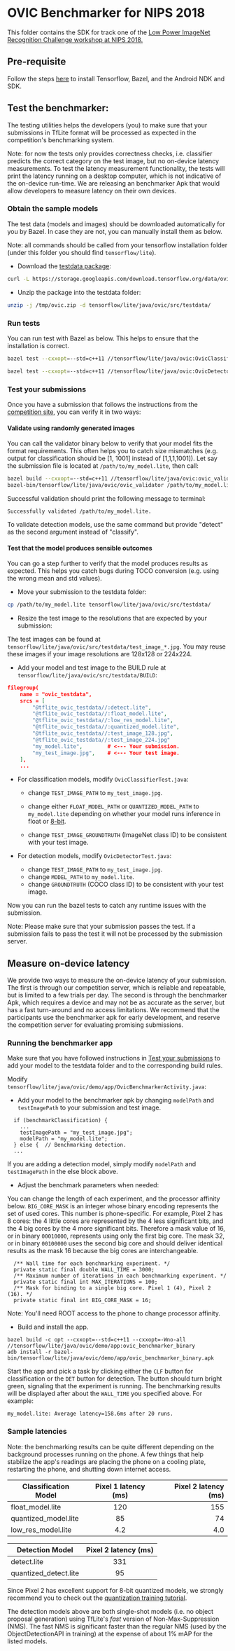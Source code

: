# OVIC Benchmarker for NIPS 2018

This folder contains the SDK for track one of the [Low Power ImageNet Recognition Challenge workshop at NIPS 2018.](https://lpirc.ecn.purdue.edu/)

## Pre-requisite

Follow the steps [here](https://www.tensorflow.org/lite/demo_android) to install Tensorflow, Bazel, and the Android NDK and SDK.

## Test the benchmarker:

The testing utilities helps the developers (you) to make sure that your submissions in TfLite format will be processed as expected in the competition's benchmarking system.

Note: for now the tests only provides correctness checks, i.e. classifier predicts the correct category on the test image, but no on-device latency measurements. To test the latency measurement functionality, the tests will print the latency running on a desktop computer, which is not indicative of the on-device run-time.
We are releasing an benchmarker Apk that would allow developers to measure latency on their own devices.

### Obtain the sample models

The test data (models and images) should be downloaded automatically for you by Bazel. In case they are not, you can manually install them as below.

Note: all commands should be called from your tensorflow installation folder (under this folder you should find `tensorflow/lite`).


* Download the [testdata package](https://storage.googleapis.com/download.tensorflow.org/data/ovic_2018_10_23.zip):

```sh
curl -L https://storage.googleapis.com/download.tensorflow.org/data/ovic_2018_10_23.zip -o /tmp/ovic.zip
```

* Unzip the package into the testdata folder:

```sh
unzip -j /tmp/ovic.zip -d tensorflow/lite/java/ovic/src/testdata/
```

### Run tests

You can run test with Bazel as below. This helps to ensure that the installation is correct.

```sh
bazel test --cxxopt=--std=c++11 //tensorflow/lite/java/ovic:OvicClassifierTest --cxxopt=-Wno-all --test_output=all

bazel test --cxxopt=--std=c++11 //tensorflow/lite/java/ovic:OvicDetectorTest --cxxopt=-Wno-all --test_output=all
```

### Test your submissions

Once you have a submission that follows the instructions from the [competition site](https://gdoc.pub/doc/e/2PACX-1vSFTEMAE_N6RgtidT-4DVTje6f6HRJv7Q_zaCab5H66BFyqEiZ8PsUfD_-YmBE7_z67qDiNgk-CJqeE), you can verify it in two ways:

#### Validate using randomly generated images

You can call the validator binary below to verify that your model fits the format requirements. This often helps you to catch size mismatches (e.g. output for classification should be [1, 1001] instead of [1,1,1,1001]). Let say the submission file is located at `/path/to/my_model.lite`, then call:

```sh
bazel build --cxxopt=--std=c++11 //tensorflow/lite/java/ovic:ovic_validator --cxxopt=-Wno-all
bazel-bin/tensorflow/lite/java/ovic/ovic_validator /path/to/my_model.lite classify
```

Successful validation should print the following message to terminal:

```
Successfully validated /path/to/my_model.lite.

```

To validate detection models, use the same command but provide "detect" as the second argument instead of "classify".


#### Test that the model produces sensible outcomes

You can go a step further to verify that the model produces results as expected. This helps you catch bugs during TOCO conversion (e.g. using the wrong mean and std values).

* Move your submission to the testdata folder:

```sh
cp /path/to/my_model.lite tensorflow/lite/java/ovic/src/testdata/
```

* Resize the test image to the resolutions that are expected by your submission:

The test images can be found at `tensorflow/lite/java/ovic/src/testdata/test_image_*.jpg`. You may reuse these images if your image resolutions are 128x128 or 224x224.

* Add your model and test image to the BUILD rule at `tensorflow/lite/java/ovic/src/testdata/BUILD`:

```JSON
filegroup(
    name = "ovic_testdata",
    srcs = [
        "@tflite_ovic_testdata//:detect.lite",
        "@tflite_ovic_testdata//:float_model.lite",
        "@tflite_ovic_testdata//:low_res_model.lite",
        "@tflite_ovic_testdata//:quantized_model.lite",
        "@tflite_ovic_testdata//:test_image_128.jpg",
        "@tflite_ovic_testdata//:test_image_224.jpg"
        "my_model.lite",        # <--- Your submission.
        "my_test_image.jpg",    # <--- Your test image.
    ],
    ...
```

* For classification models, modify `OvicClassifierTest.java`:
  * change `TEST_IMAGE_PATH` to `my_test_image.jpg`.

  * change either `FLOAT_MODEL_PATH` or `QUANTIZED_MODEL_PATH` to `my_model.lite` depending on whether your model runs inference in float or [8-bit](https://github.com/tensorflow/tensorflow/tree/master/tensorflow/contrib/quantize).

  * change `TEST_IMAGE_GROUNDTRUTH` (ImageNet class ID) to be consistent with your test image.

* For detection models, modify `OvicDetectorTest.java`:
  * change `TEST_IMAGE_PATH` to `my_test_image.jpg`.
  * change `MODEL_PATH` to `my_model.lite`.
  * change `GROUNDTRUTH` (COCO class ID) to be consistent with your test image.

Now you can run the bazel tests to catch any runtime issues with the submission.

Note: Please make sure that your submission passes the test. If a submission fails to pass the test it will not be processed by the submission server.

## Measure on-device latency

We provide two ways to measure the on-device latency of your submission. The first is through our competition server, which is reliable and repeatable, but is limited to a few trials per day. The second is through the benchmarker Apk, which requires a device and may not be as accurate as the server, but has a fast turn-around and no access limitations. We recommend that the participants use the benchmarker apk for early development, and reserve the competition server for evaluating promising submissions.

### Running the benchmarker app

Make sure that you have followed instructions in [Test your submissions](#test-your-submissions) to add your model to the testdata folder and to the corresponding build rules.

Modify `tensorflow/lite/java/ovic/demo/app/OvicBenchmarkerActivity.java`:

* Add your model to the benchmarker apk by changing `modelPath` and `testImagePath` to your submission and test image.

```
  if (benchmarkClassification) {
    ...
    testImagePath = "my_test_image.jpg";
    modelPath = "my_model.lite";
  } else {  // Benchmarking detection.
  ...
```
If you are adding a detection model, simply modify `modelPath` and `testImagePath` in the else block above.

* Adjust the benchmark parameters when needed:

You can change the length of each experiment, and the processor affinity below.
`BIG_CORE_MASK` is an integer whose binary encoding represents the set of used
cores. This number is phone-specific. For example, Pixel 2 has 8 cores: the 4
little cores are represented by the 4 less significant bits, and the 4 big cores
by the 4 more significant bits. Therefore a mask value of 16, or in binary
`00010000`, represents using only the first big core. The mask 32, or in binary
`00100000` uses the second big core and should deliver identical results as the
mask 16 because the big cores are interchangeable.

```
  /** Wall time for each benchmarking experiment. */
  private static final double WALL_TIME = 3000;
  /** Maximum number of iterations in each benchmarking experiment. */
  private static final int MAX_ITERATIONS = 100;
  /** Mask for binding to a single big core. Pixel 1 (4), Pixel 2 (16). */
  private static final int BIG_CORE_MASK = 16;
```

Note: You'll need ROOT access to the phone to change processor affinity.

* Build and install the app.

```
bazel build -c opt --cxxopt=--std=c++11 --cxxopt=-Wno-all //tensorflow/lite/java/ovic/demo/app:ovic_benchmarker_binary
adb install -r bazel-bin/tensorflow/lite/java/ovic/demo/app/ovic_benchmarker_binary.apk
```

Start the app and pick a task by clicking either the `CLF` button for classification or the `DET` button for detection. The button should turn bright green, signaling that the experiment is running. The benchmarking results will be displayed after about the `WALL_TIME` you specified above. For example:

```
my_model.lite: Average latency=158.6ms after 20 runs.
```

### Sample latencies

Note: the benchmarking results can be quite different depending on the background processes running on the phone. A few things that help stabilize the app's readings are placing the phone on a cooling plate, restarting the phone, and shutting down internet access.

| Classification Model | Pixel 1 latency (ms)  | Pixel 2 latency (ms) |
| -------------------- |:---------------------:| --------------------:|
|  float_model.lite    | 120                   | 155                  |
| quantized_model.lite | 85                    | 74                   |
|  low_res_model.lite  | 4.2                   | 4.0                  |


| Detection Model      | Pixel 2 latency (ms)  |
| -------------------- |:---------------------:|
|  detect.lite         | 331                   |
| quantized_detect.lite| 95                    |


Since Pixel 2 has excellent support for 8-bit quantized models, we strongly recommend you to check out the [quantization training tutorial](https://github.com/tensorflow/tensorflow/tree/master/tensorflow/contrib/quantize).

The detection models above are both single-shot models (i.e. no object proposal generation) using TfLite's *fast* version of Non-Max-Suppression (NMS). The fast NMS is significant faster than the regular NMS (used by the ObjectDetectionAPI in training) at the expense of about 1% mAP for the listed models.

